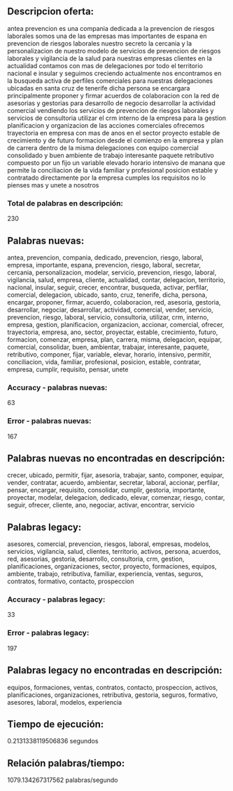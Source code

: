 ## Descripcion oferta: 
antea prevencion es una compania dedicada a la prevencion de riesgos laborales somos una de las empresas mas importantes de espana en prevencion de riesgos laborales nuestro secreto la cercania y la personalizacion de nuestro modelo de servicios de prevencion de riesgos laborales y vigilancia de la salud para nuestras empresas clientes en la actualidad contamos con mas de delegaciones por todo el territorio nacional e insular y seguimos creciendo actualmente nos encontramos en la busqueda activa de perfiles comerciales para nuestras delegaciones ubicadas en santa cruz de tenerife dicha persona se encargara principalmente proponer y firmar acuerdos de colaboracion con la red de asesorias y gestorias para desarrollo de negocio desarrollar la actividad comercial vendiendo los servicios de prevencion de riesgos laborales y servicios de consultoria utilizar el crm interno de la empresa para la gestion planificacion y organizacion de las acciones comerciales ofrecemos trayectoria en empresa con mas de anos en el sector proyecto estable de crecimiento y de futuro formacion desde el comienzo en la empresa y plan de carrera dentro de la misma delegaciones con equipo comercial consolidado y buen ambiente de trabajo interesante paquete retributivo compuesto por un fijo un variable elevado horario intensivo de manana que permite la conciliacion de la vida familiar y profesional posicion estable y contratado directamente por la empresa cumples los requisitos no lo pienses mas y unete a nosotros
### Total de palabras en descripción: 
230

## Palabras nuevas: 
antea, prevencion, compania, dedicado, prevencion, riesgo, laboral, empresa, importante, espana, prevencion, riesgo, laboral, secretar, cercania, personalizacion, modelar, servicio, prevencion, riesgo, laboral, vigilancia, salud, empresa, cliente, actualidad, contar, delegacion, territorio, nacional, insular, seguir, crecer, encontrar, busqueda, activar, perfilar, comercial, delegacion, ubicado, santo, cruz, tenerife, dicha, persona, encargar, proponer, firmar, acuerdo, colaboracion, red, asesoria, gestoria, desarrollar, negociar, desarrollar, actividad, comercial, vender, servicio, prevencion, riesgo, laboral, servicio, consultoria, utilizar, crm, interno, empresa, gestion, planificacion, organizacion, accionar, comercial, ofrecer, trayectoria, empresa, ano, sector, proyectar, estable, crecimiento, futuro, formacion, comenzar, empresa, plan, carrera, misma, delegacion, equipar, comercial, consolidar, buen, ambientar, trabajar, interesante, paquete, retributivo, componer, fijar, variable, elevar, horario, intensivo, permitir, conciliacion, vida, familiar, profesional, posicion, estable, contratar, empresa, cumplir, requisito, pensar, unete
### Accuracy - palabras nuevas: 
63
### Error - palabras nuevas: 
167
## Palabras nuevas no encontradas en descripción: 
crecer, ubicado, permitir, fijar, asesoria, trabajar, santo, componer, equipar, vender, contratar, acuerdo, ambientar, secretar, laboral, accionar, perfilar, pensar, encargar, requisito, consolidar, cumplir, gestoria, importante, proyectar, modelar, delegacion, dedicado, elevar, comenzar, riesgo, contar, seguir, ofrecer, cliente, ano, negociar, activar, encontrar, servicio

## Palabras legacy: 
asesores, comercial, prevencion, riesgos, laboral, empresas, modelos, servicios, vigilancia, salud, clientes, territorio, activos, persona, acuerdos, red, asesorias, gestoria, desarrollo, consultoria, crm, gestion, planificaciones, organizaciones, sector, proyecto, formaciones, equipos, ambiente, trabajo, retributiva, familiar, experiencia, ventas, seguros, contratos, formativo, contacto, prospeccion
### Accuracy - palabras legacy: 
33
### Error - palabras legacy: 
197
## Palabras legacy no encontradas en descripción: 
equipos, formaciones, ventas, contratos, contacto, prospeccion, activos, planificaciones, organizaciones, retributiva, gestoria, seguros, formativo, asesores, laboral, modelos, experiencia

## Tiempo de ejecución: 
0.2131338119506836 segundos
## Relación palabras/tiempo: 
1079.134267317562 palabras/segundo

